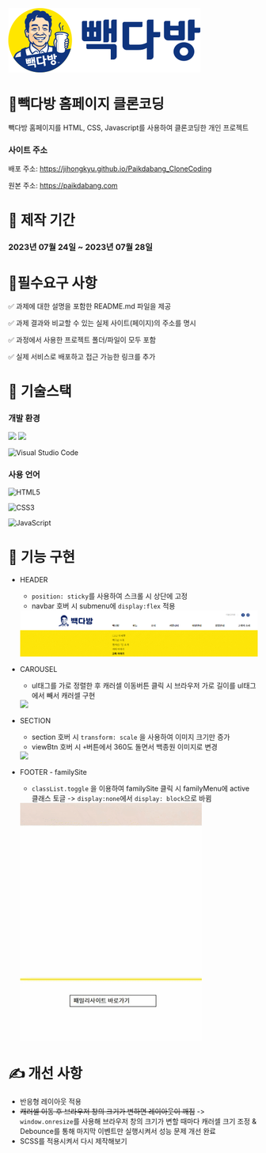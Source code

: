 <img src="./assets/images/paikdabang.png">

# 🥤빽다방 홈페이지 클론코딩

빽다방 홈페이지를 HTML, CSS, Javascript를 사용하여 클론코딩한 개인 프로젝트

### 사이트 주소

배포 주소: https://jihongkyu.github.io/Paikdabang_CloneCoding

원본 주소: https://paikdabang.com

#

# 📆 제작 기간

### 2023년 07월 24일 ~ 2023년 07월 28일

# 📌필수요구 사항

✅ 과제에 대한 설명을 포함한 README.md 파일을 제공

✅ 과제 결과와 비교할 수 있는 실제 사이트(페이지)의 주소를 명시

✅ 과정에서 사용한 프로젝트 폴더/파일이 모두 포함

✅ 실제 서비스로 배포하고 접근 가능한 링크를 추가

# 🚀 기술스택

### 개발 환경

<img src="https://img.shields.io/badge/github-181717?style=for-the-badge&logo=github&logoColor=white">

<img src="https://img.shields.io/badge/git-F05032?style=for-the-badge&logo=git&logoColor=white">

![Visual Studio Code](https://img.shields.io/badge/Visual%20Studio%20Code-0078d7.svg?style=for-the-badge&logo=visual-studio-code&logoColor=white)

### 사용 언어

![HTML5](https://img.shields.io/badge/html5-%23E34F26.svg?style=for-the-badge&logo=html5&logoColor=white)

![CSS3](https://img.shields.io/badge/css3-%231572B6.svg?style=for-the-badge&logo=css3&logoColor=white)

![JavaScript](https://img.shields.io/badge/javascript-%23323330.svg?style=for-the-badge&logo=javascript&logoColor=%23F7DF1E)

# 📝 기능 구현

- HEADER

  - `position: sticky`를 사용하여 스크롤 시 상단에 고정
  - navbar 호버 시 submenu에 `display:flex` 적용

  <img src="./assets/images/header.PNG">

- CAROUSEL

  - ul태그를 가로 정렬한 후 캐러셀 이동버튼 클릭 시 브라우저 가로 길이를 ul태그에서 빼서 캐러셀 구현

  <img src="./assets/images/carousel.gif">

- SECTION

  - section 호버 시 `transform: scale` 을 사용하여 이미지 크기만 증가
  - viewBtn 호버 시 `+`버튼에서 360도 돌면서 백종원 이미지로 변경

  <img src="./assets/images/section.gif">

- FOOTER - familySite

  - `classList.toggle` 을 이용하여 familySite 클릭 시 familyMenu에 active 클래스 토글 -> `display:none`에서 `display: block`으로 바뀜

  <img src="./assets/images/familySite.gif">

# ✍ 개선 사항

- 반응형 레이아웃 적용
- ~~캐러셀 이동 후 브라우저 창의 크기가 변하면 레이아웃이 깨짐~~ -> `window.onresize`를 사용해 브라우저 창의 크기가 변할 때마다 캐러셀 크기 조정 & Debounce를 통해 마지막 이벤트만 실행시켜서 성능 문제 개선 완료
- SCSS를 적용시켜서 다시 제작해보기
